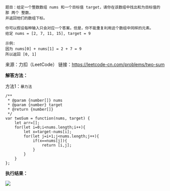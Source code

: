```
题目：给定一个整数数组 nums 和一个目标值 target，请你在该数组中找出和为目标值的那 两个 整数，
并返回他们的数组下标。

你可以假设每种输入只会对应一个答案。但是，你不能重复利用这个数组中同样的元素。
给定 nums = [2, 7, 11, 15], target = 9

示例:
因为 nums[0] + nums[1] = 2 + 7 = 9
所以返回 [0, 1]

```

来源：力扣（LeetCode）
链接：https://leetcode-cn.com/problems/two-sum


**解答方法：**

方法1：`暴力法`


```
/**
 * @param {number[]} nums
 * @param {number} target
 * @return {number[]}
 */
var twoSum = function(nums, target) {
    let arr=[];
    for(let i=0;i<nums.length;i++){
        let x=target-nums[i];
        for(let j=i+1;j<nums.length;j++){
            if(x==nums[j]){
                return [i,j];
            }
        }
    }
};
```

**执行结果：**


![](https://user-gold-cdn.xitu.io/2019/11/11/16e5951d35b5c273?w=554&h=112&f=png&s=13531)
